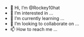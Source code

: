 - 👋 Hi, I’m @Rockey10hat
- 👀 I’m interested in ...
- 🌱 I’m currently learning ...
- 💞️ I’m looking to collaborate on ...
- 📫 How to reach me ...

<!---
Rockey10hat/Rockey10hat is a ✨ special ✨ repository because its `README.md` (this file) appears on your GitHub profile.
You can click the Preview link to take a look at your changes.
--->
